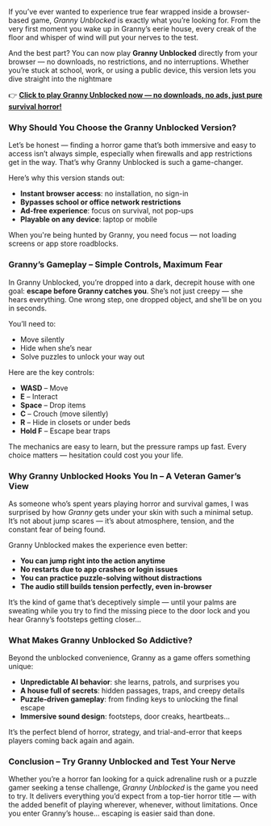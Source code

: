 If you’ve ever wanted to experience true fear wrapped inside a browser-based game, *Granny Unblocked* is exactly what you’re looking for. From the very first moment you wake up in Granny’s eerie house, every creak of the floor and whisper of wind will put your nerves to the test.

And the best part? You can now play **Granny Unblocked** directly from your browser — no downloads, no restrictions, and no interruptions. Whether you’re stuck at school, work, or using a public device, this version lets you dive straight into the nightmare

👉 **[Click to play Granny Unblocked now — no downloads, no ads, just pure survival horror!](https://1kb.link/GxdrVD)**

### **Why Should You Choose the Granny Unblocked Version?**

Let’s be honest — finding a horror game that’s both immersive and easy to access isn’t always simple, especially when firewalls and app restrictions get in the way. That’s why Granny Unblocked is such a game-changer.

Here’s why this version stands out:

* **Instant browser access**: no installation, no sign-in
* **Bypasses school or office network restrictions**
* **Ad-free experience**: focus on survival, not pop-ups
* **Playable on any device**: laptop or mobile

When you're being hunted by Granny, you need focus — not loading screens or app store roadblocks.

### **Granny’s Gameplay – Simple Controls, Maximum Fear**

In Granny Unblocked, you’re dropped into a dark, decrepit house with one goal: **escape before Granny catches you**. She’s not just creepy — she hears everything. One wrong step, one dropped object, and she’ll be on you in seconds.

You’ll need to:

* Move silently
* Hide when she’s near
* Solve puzzles to unlock your way out

Here are the key controls:

* **WASD** – Move
* **E** – Interact
* **Space** – Drop items
* **C** – Crouch (move silently)
* **R** – Hide in closets or under beds
* **Hold F** – Escape bear traps

The mechanics are easy to learn, but the pressure ramps up fast. Every choice matters — hesitation could cost you your life.

### **Why Granny Unblocked Hooks You In – A Veteran Gamer’s View**

As someone who’s spent years playing horror and survival games, I was surprised by how *Granny* gets under your skin with such a minimal setup. It’s not about jump scares — it’s about atmosphere, tension, and the constant fear of being found.

Granny Unblocked makes the experience even better:

* **You can jump right into the action anytime**
* **No restarts due to app crashes or login issues**
* **You can practice puzzle-solving without distractions**
* **The audio still builds tension perfectly, even in-browser**

It’s the kind of game that’s deceptively simple — until your palms are sweating while you try to find the missing piece to the door lock and you hear Granny’s footsteps getting closer...

### **What Makes Granny Unblocked So Addictive?**

Beyond the unblocked convenience, Granny as a game offers something unique:

* **Unpredictable AI behavior**: she learns, patrols, and surprises you
* **A house full of secrets**: hidden passages, traps, and creepy details
* **Puzzle-driven gameplay**: from finding keys to unlocking the final escape
* **Immersive sound design**: footsteps, door creaks, heartbeats…

It’s the perfect blend of horror, strategy, and trial-and-error that keeps players coming back again and again.

### **Conclusion – Try Granny Unblocked and Test Your Nerve**

Whether you’re a horror fan looking for a quick adrenaline rush or a puzzle gamer seeking a tense challenge, *Granny Unblocked* is the game you need to try. It delivers everything you’d expect from a top-tier horror title — with the added benefit of playing wherever, whenever, without limitations.
Once you enter Granny’s house… escaping is easier said than done.
